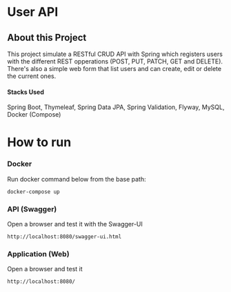 # User API

## About this Project

This project simulate a RESTful CRUD API with Spring which registers users with the different REST opperations (POST, PUT, PATCH, GET and DELETE). There's also a simple web form that list users and can create, edit or delete the current ones.

#### Stacks Used

Spring Boot, Thymeleaf, Spring Data JPA, Spring Validation, Flyway, MySQL, Docker (Compose)

# How to run

### Docker
Run docker command below from the base path:

```
docker-compose up
```

### API (Swagger)
Open a browser and test it with the Swagger-UI

```
http://localhost:8080/swagger-ui.html
```

### Application (Web)
Open a browser and test it

```
http://localhost:8080/
```